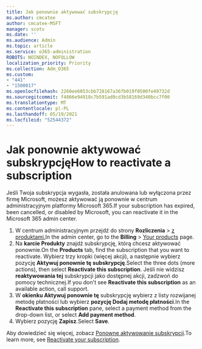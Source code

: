 ```yaml
---
title: Jak ponownie aktywować subskrypcję
ms.author: cmcatee
author: cmcatee-MSFT
manager: scotv
ms.date: ''
ms.audience: Admin
ms.topic: article
ms.service: o365-administration
ROBOTS: NOINDEX, NOFOLLOW
localization_priority: Priority
ms.collection: Adm_O365
ms.custom:
- "441"
- "1500017"
ms.openlocfilehash: 2260ee6053cbb728167a36fb019f0500fe49732d
ms.sourcegitcommit: f4866e94918c7b591ad0cd3b58169d340bcc7f00
ms.translationtype: MT
ms.contentlocale: pl-PL
ms.lasthandoff: 05/19/2021
ms.locfileid: "52544372"
---
```

# <a name="how-to-reactivate-a-subscription"></a><span data-ttu-id="58d54-102">Jak ponownie aktywować subskrypcję</span><span class="sxs-lookup"><span data-stu-id="58d54-102">How to reactivate a subscription</span></span>

<span data-ttu-id="58d54-103">Jeśli Twoja subskrypcja wygasła, została anulowana lub wyłączona przez firmę Microsoft, możesz aktywować ją ponownie w centrum administracyjnym platformy Microsoft 365.</span><span class="sxs-lookup"><span data-stu-id="58d54-103">If your subscription has expired, been cancelled, or disabled by Microsoft, you can reactivate it in the Microsoft 365 admin center.</span></span>
  
1. <span data-ttu-id="58d54-104">W centrum administracyjnym przejdź do strony **Rozliczenia** \> [z produktami.](https://go.microsoft.com/fwlink/p/?linkid=842054)</span><span class="sxs-lookup"><span data-stu-id="58d54-104">In the admin center, go to the **Billing** \> [Your products](https://go.microsoft.com/fwlink/p/?linkid=842054) page.</span></span>
2. <span data-ttu-id="58d54-105">Na **karcie Produkty** znajdź subskrypcję, którą chcesz aktywować ponownie.</span><span class="sxs-lookup"><span data-stu-id="58d54-105">On the **Products** tab, find the subscription that you want to reactivate.</span></span> <span data-ttu-id="58d54-106">Wybierz trzy kropki (więcej akcji), a następnie wybierz pozycję **Aktywuj ponownie tę subskrypcję**.</span><span class="sxs-lookup"><span data-stu-id="58d54-106">Select the three dots (more actions), then select **Reactivate this subscription**.</span></span>
    <span data-ttu-id="58d54-107">Jeśli nie widzisz **reaktywowania tej** subskrypcji jako dostępnej akcji, zadzwoń do pomocy technicznej.</span><span class="sxs-lookup"><span data-stu-id="58d54-107">If you don't see **Reactivate this subscription** as an available action, call support.</span></span>
3. <span data-ttu-id="58d54-108">W **okienku Aktywuj ponownie tę** subskrypcję wybierz z listy rozwijanej metodę płatności lub wybierz **pozycję Dodaj metodę płatności**.</span><span class="sxs-lookup"><span data-stu-id="58d54-108">In the **Reactivate this subscription** pane, select a payment method from the drop-down list, or select **Add payment method**.</span></span>
4. <span data-ttu-id="58d54-109">Wybierz pozycję **Zapisz**.</span><span class="sxs-lookup"><span data-stu-id="58d54-109">Select **Save**.</span></span>

<span data-ttu-id="58d54-110">Aby dowiedzieć się więcej, zobacz [Ponowne aktywowanie subskrypcji](/microsoft-365/commerce/subscriptions/reactivate-your-subscription).</span><span class="sxs-lookup"><span data-stu-id="58d54-110">To learn more, see [Reactivate your subscription](/microsoft-365/commerce/subscriptions/reactivate-your-subscription).</span></span>